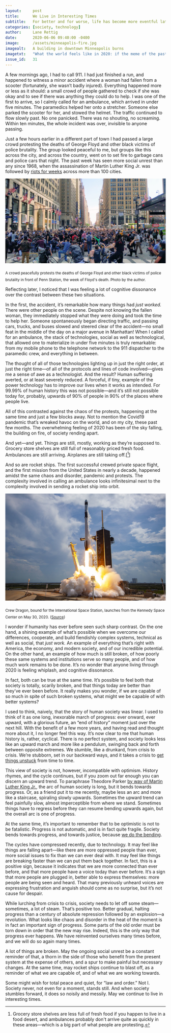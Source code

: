 ```yaml
---
layout:     post
title:      We Live in Interesting Times
subtitle:   For better and for worse, life has become more eventful lately. May it stay that way.
categories: [society, technology]
author:     Lane Rettig
date:       2020-06-06 09:40:00 -0400
image:      /assets/minneapolis-fire.jpg
imagealt:   A building in downtown Minneapolis burns
imagetxt:   "What the world feels like in 2020: if the meme of the past few years has been <a href='https://www.theverge.com/2016/5/5/11592622/this-is-fine-meme-comic'>the room is on fire</a>, 2020 feels like the whole building is burning. (An image widely shared on social media of unrest in Minneapolis earlier this week. Source unknown.)"
issue_id:   31
---
```

A few mornings ago, I had to call 911. I had just finished a run, and happened to witness a minor accident where a woman had fallen from a scooter (fortunately, she wasn’t badly injured). Everything happened more or less as it should: a small crowd of people gathered to check if she was okay and to see if there was anything they could do to help. I was one of the first to arrive, so I calmly called for an ambulance, which arrived in under five minutes. The paramedics helped her onto a stretcher. Someone else parked the scooter for her, and stowed the helmet. The traffic continued to flow slowly past. No one panicked. There was no shouting, no screaming. Within ten minutes, the whole incident was over, invisible to anyone passing.

Just a few hours earlier in a different part of town I had passed a large crowd protesting the deaths of George Floyd and other black victims of police brutality. The group looked peaceful to me, but groups like this across the city, and across the country, went on to set fire to garbage cans and police cars that night. The past week has seen more social unrest than any since 1968, when the assassination of Martin Luther King Jr. was followed by [riots for weeks](https://en.wikipedia.org/wiki/King_assassination_riots) across more than 100 cities.

<div>
  <img src="/assets/protest.jpg" class="inline" alt="A crowd protests"/>
  <p class="sub-image"><sub>A crowd peacefully protests the deaths of George Floyd and other black victims of police brutality in front of Penn Station, the week of Floyd's death. Photo by the author.</sub></p>
</div>

Reflecting later, I noticed that I was feeling a lot of cognitive dissonance over the contrast between these two situations.

In the first, the accident, it’s remarkable how many things had _just worked._ There were other people on the scene. Despite not knowing the fallen woman, they immediately stopped what they were doing and took the time to help her. Someone spontaneously began directing traffic, and passing cars, trucks, and buses slowed and steered clear of the accident—no small feat in the middle of the day on a major avenue in Manhattan! When I called for an ambulance, the stack of technologies, social as well as technological, that allowed one to materialize in under five minutes is truly remarkable: from my mobile phone to the telephone network to the 911 dispatcher to the paramedic crew, and everything in between.

The thought of all of those technologies lighting up in just the right order, at just the right time—of all of the protocols and lines of code involved—gives me a sense of awe as a technologist. And the result? Human suffering averted, or at least severely reduced. A forceful, if tiny, example of the power technology has to improve our lives when it works as intended. For 99.99% of human history this was not possible—and it’s still not possible today for, probably, upwards of 90% of people in 90% of the places where people live.

All of this contrasted against the chaos of the protests, happening at the same time and just a few blocks away. Not to mention the Covid19 pandemic that’s wreaked havoc on the world, and on my city, these past few months. The overwhelming feeling of 2020 has been of the sky falling, the building on fire, of society rending apart.

And yet—and yet. Things are still, mostly, working as they’re supposed to. Grocery store shelves are still full of reasonably priced fresh food. Ambulances are still arriving. Airplanes are still taking off.[[^1]]

And so are rocket ships. The first successful crewed private space flight, and the first mission from the United States in nearly a decade, happened amidst the same chaos and disorder, pandemic and protests. The complexity involved in calling an ambulance looks infinitesimal next to the complexity involved in sending a rocket ship into orbit.

<div>
  <img src="/assets/launch.jpg" class="inline" alt="Launch of Dragon Crew Demo-2"/>
  <p class="sub-image"><sub>Crew Dragon, bound for the International Space Station, launches from the Kennedy Space Center on May 30, 2020. (<a href="https://www.technologyreview.com/2020/06/03/1002574/spacex-crew-dragon-human-spaceflight-low-earth-orbit-market/">Source</a>)</sub></p>
</div>

I wonder if humanity has ever before seen such sharp contrast. On the one hand, a shining example of what’s possible when we overcome our differences, cooperate, and build fiendishly complex systems, technical as well as social, that _just work._ An example of everything that’s right with America, the economy, and modern society, and of our incredible potential. On the other hand, an example of how much is still broken, of how poorly these same systems and institutions serve so many people, and of how much work remains to be done. It’s no wonder that anyone living through 2020 is feeling whiplash, and cognitive dissonance.

In fact, both can be true at the same time. It’s possible to feel both that society is totally, scarily broken, and that things today are better than they’ve ever been before. It really makes you wonder, if we are capable of so much in spite of such broken systems, what might we be capable of with better systems?

I used to think, naively, that the story of human society was linear. I used to think of it as one long, inexorable march of progress: ever onward, ever upward, with a glorious future, an “end of history” moment just over the next hill. With the benefit of a few more years, and having read and thought more about it, I no longer feel this way. It’s now clear to me that human history is, rather, cyclical. There is no perfect system, and society looks less like an upward march and more like a pendulum, swinging back and forth between opposite extremes. We stumble, like a drunkard, from crisis to crisis. We’re stubborn, set in our backward ways, and it takes a crisis to [get things unstuck](/health/covid19/society/2020/04/05/look-on-the-bright-side.html) from time to time.

This view of society is not, however, incompatible with optimism. History rhymes, and the cycle continues, but if you zoom out far enough you can discern an upward trend. To paraphrase Theodore Parker [by way of Martin Luther King Jr.](https://www.huffpost.com/entry/opinion-smith-obama-king_n_5a5903e0e4b04f3c55a252a4?guccounter=1), the arc of human society is long, but it bends towards progress. Or, as a friend put it to me recently, maybe less an arc and more like a staircase, spiraling slowly upwards. Sometimes the upward trend can feel painfully slow, almost imperceptible from where we stand. Sometimes things have to regress before they can resume bending upwards again, but the overall arc is one of progress.

At the same time, it’s important to remember that to be optimistic is not to be fatalistic. Progress is not automatic, and is in fact quite fragile. Society bends towards progress, and towards justice, because [we do the bending](/agency/psychology/family/2020/05/31/there-is-no-they.html).

The cycles have compressed recently, due to technology. It may feel like things are falling apart—like there are more oppressed people than ever, more social issues to fix than we can ever deal with. It may feel like things are breaking faster than we can put them back together. In fact, this is a positive sign, because it indicates that we are more connected than ever before, and that more people have a voice today than ever before. It’s a sign that more people are plugged in, better able to express themselves: more people are being seen and heard. That many previously unheard voices are expressing frustration and anguish should come as no surprise, but it’s not cause for despair.

While lurching from crisis to crisis, society needs to let off some steam—sometimes, a lot of steam. That’s positive too. Better gradual, halting progress than a century of absolute repression followed by an explosion—a revolution. What looks like chaos and disorder in the heat of the moment is in fact an important sign of progress. Some parts of the old order must be torn down in order that the new may rise. Indeed, this is the only way that progress ever happens. We have reinvented ourselves many times before, and we will do so again many times.

A lot of things are broken. May the ongoing social unrest be a constant reminder of that, a thorn in the side of those who benefit from the present system at the expense of others, and a spur to make painful but necessary changes. At the same time, may rocket ships continue to blast off, as a reminder of what we are capable of, and of what we are working towards.

Some might wish for total peace and quiet, for “law and order.” Not I. Society never, not even for a moment, stands still. And when society stumbles forward, it does so noisily and messily. May we continue to live in interesting times.

[^1]: Grocery store shelves are less full of fresh food if you happen to live in a food desert, and ambulances probably don't arrive quite as quickly in these areas—which is a big part of what people are protesting.

